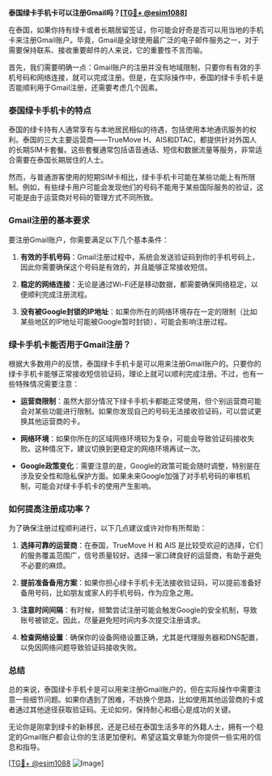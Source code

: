 **泰国绿卡手机卡可以注册Gmail吗？[[TG💪+ @esim1088](https://t.me/s/esim1088)]**

在泰国，如果你持有绿卡或者长期居留签证，你可能会好奇是否可以用当地的手机卡来注册Gmail账户。毕竟，Gmail是全球使用最广泛的电子邮件服务之一，对于需要保持联系、接收重要邮件的人来说，它的重要性不言而喻。

首先，我们需要明确一点：Gmail账户的注册并没有地域限制，只要你有有效的手机号码和网络连接，就可以完成注册。但是，在实际操作中，泰国的绿卡手机卡是否能顺利用于Gmail注册，还需要考虑几个因素。

### 泰国绿卡手机卡的特点

泰国的绿卡持有人通常享有与本地居民相似的待遇，包括使用本地通讯服务的权利。泰国的三大主要运营商——TrueMove H、AIS和DTAC，都提供针对外国人的长期SIM卡套餐。这些套餐通常包括语音通话、短信和数据流量等服务，非常适合需要在泰国长期居住的人士。

然而，与普通游客使用的短期SIM卡相比，绿卡手机卡可能在某些功能上有所限制。例如，有些绿卡用户可能会发现他们的号码不能用于某些国际服务的验证，这可能是由于运营商对号码的管理方式不同所致。

### Gmail注册的基本要求

要注册Gmail账户，你需要满足以下几个基本条件：

1. **有效的手机号码**：Gmail注册过程中，系统会发送验证码到你的手机号码上，因此你需要确保这个号码是有效的，并且能够正常接收短信。
   
2. **稳定的网络连接**：无论是通过Wi-Fi还是移动数据，都需要确保网络稳定，以便顺利完成注册流程。

3. **没有被Google封锁的IP地址**：如果你所在的网络环境存在一定的限制（比如某些地区的IP地址可能被Google暂时封锁），可能会影响注册过程。

### 绿卡手机卡能否用于Gmail注册？

根据大多数用户的反馈，泰国绿卡手机卡是可以用来注册Gmail账户的。只要你的绿卡手机卡能够正常接收短信验证码，理论上就可以顺利完成注册。不过，也有一些特殊情况需要注意：

- **运营商限制**：虽然大部分情况下绿卡手机卡都能正常使用，但个别运营商可能会对某些功能进行限制。如果你发现自己的号码无法接收验证码，可以尝试更换其他运营商的卡。
  
- **网络环境**：如果你所在的区域网络环境较为复杂，可能会导致验证码接收失败。这种情况下，建议切换到更稳定的网络环境再试一次。

- **Google政策变化**：需要注意的是，Google的政策可能会随时调整，特别是在涉及安全性和隐私保护方面。如果未来Google加强了对手机号码的审核机制，可能会对绿卡手机卡的使用产生影响。

### 如何提高注册成功率？

为了确保注册过程顺利进行，以下几点建议或许对你有所帮助：

1. **选择可靠的运营商**：在泰国，TrueMove H 和 AIS 是比较受欢迎的选择，它们的服务覆盖范围广，信号质量较好。选择一家口碑良好的运营商，有助于避免不必要的麻烦。

2. **提前准备备用方案**：如果你担心绿卡手机卡无法接收验证码，可以提前准备好备用号码，比如朋友或家人的手机号码，作为应急之用。

3. **注意时间间隔**：有时候，频繁尝试注册可能会触发Google的安全机制，导致账号被锁定。因此，尽量避免短时间内多次提交注册请求。

4. **检查网络设置**：确保你的设备网络设置正确，尤其是代理服务器和DNS配置，以免因网络问题导致验证码接收失败。

### 总结

总的来说，泰国绿卡手机卡是可以用来注册Gmail账户的，但在实际操作中需要注意一些细节问题。如果你遇到了困难，不妨换个思路，比如使用其他运营商的卡或者通过其他途径获取验证码。无论如何，保持耐心和细心是成功的关键。

无论你是刚拿到绿卡的新移民，还是已经在泰国生活多年的外籍人士，拥有一个稳定的Gmail账户都会让你的生活更加便利。希望这篇文章能为你提供一些实用的信息和指导。

[[TG💪+ @esim1088](https://t.me/s/esim1088) ![Image](https://i.postimg.cc/4NQfJmqS/Snipaste-2025-05-13-00-14-12.png)]